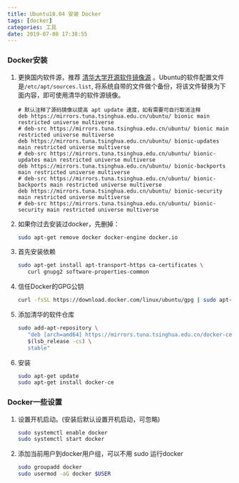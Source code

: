 ```yaml
---
title: Ubuntu18.04 安装 Docker
tags: [docker]
categories: 工具
date: 2019-07-08 17:38:55
---
```


### Docker安装

1. 更换国内软件源，推荐 [清华大学开源软件镜像源](https://mirrors.tuna.tsinghua.edu.cn/help/ubuntu/) 。Ubuntu的软件配置文件是`/etc/apt/sources.list`, 将系统自带的文件做个备份，将该文件替换为下面内容，即可使用清华的软件源镜像。

   ``` text
   # 默认注释了源码镜像以提高 apt update 速度，如有需要可自行取消注释
   deb https://mirrors.tuna.tsinghua.edu.cn/ubuntu/ bionic main restricted universe multiverse
   # deb-src https://mirrors.tuna.tsinghua.edu.cn/ubuntu/ bionic main restricted universe multiverse
   deb https://mirrors.tuna.tsinghua.edu.cn/ubuntu/ bionic-updates main restricted universe multiverse
   # deb-src https://mirrors.tuna.tsinghua.edu.cn/ubuntu/ bionic-updates main restricted universe multiverse
   deb https://mirrors.tuna.tsinghua.edu.cn/ubuntu/ bionic-backports main restricted universe multiverse
   # deb-src https://mirrors.tuna.tsinghua.edu.cn/ubuntu/ bionic-backports main restricted universe multiverse
   deb https://mirrors.tuna.tsinghua.edu.cn/ubuntu/ bionic-security main restricted universe multiverse
   # deb-src https://mirrors.tuna.tsinghua.edu.cn/ubuntu/ bionic-security main restricted universe multiverse
   ```

   <!-- more -->

2. 如果你过去安装过docker，先删掉：

   ```bash
   sudo apt-get remove docker docker-engine docker.io
   ```

3. 首先安装依赖

   ```bash
   sudo apt-get install apt-transport-https ca-certificates \
      curl gnupg2 software-properties-common
   ```

4. 信任Docker的GPG公钥

   ```bash
   curl -fsSL https://download.docker.com/linux/ubuntu/gpg | sudo apt-key add -
   ```

5. 添加清华的软件仓库

   ```bash
   sudo add-apt-repository \
      "deb [arch=amd64] https://mirrors.tuna.tsinghua.edu.cn/docker-ce/linux/ubuntu \
      $(lsb_release -cs) \
      stable"
   ```

6. 安装

   ```bash
   sudo apt-get update
   sudo apt-get install docker-ce
   ```

### Docker一些设置

1. 设置开机启动。(安装后默认设置开机启动，可忽略)

   ```bash
   sudo systemctl enable docker
   sudo systemctl start docker
   ```

2. 添加当前用户到docker用户组，可以不用 sudo 运行docker

   ```bash
   sudo groupadd docker
   sudo usermod -aG docker $USER
   ```
   